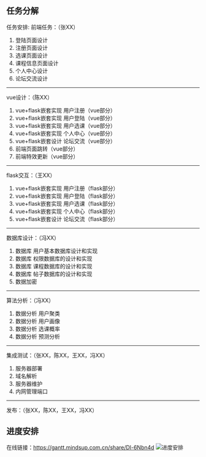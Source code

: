 ## 任务分解
任务安排:
前端任务：（张XX）
1. 登陆页面设计
2. 注册页面设计
3. 选课页面设计
4. 课程信息页面设计
5. 个人中心设计
6. 论坛交流设计
----

vue设计：（陈XX）
1. vue+flask嵌套实现 用户注册（vue部分）
2. vue+flask嵌套实现 用户登陆（vue部分）
3. vue+flask嵌套实现 用户选课（vue部分）
4. vue+flask嵌套实现 个人中心（vue部分）
5. vue+flask嵌套设计 论坛交流（vue部分）
6. 前端页面跳转（vue部分）
7. 前端特效更新（vue部分）
----

flask交互：（王XX）
1. vue+flask嵌套实现 用户注册（flask部分）
2. vue+flask嵌套实现 用户登陆（flask部分）
3. vue+flask嵌套实现 用户选课（flask部分）
4. vue+flask嵌套实现 个人中心（flask部分）
5. vue+flask嵌套设计 论坛交流（flask部分）
----

数据库设计：（冯XX）
1. 数据库 用户基本数据库设计和实现
2. 数据库 权限数据库的设计和实现
3. 数据库 课程数据库的设计和实现
4. 数据库 帖子数据库的设计和实现
5. 数据加密
----

算法分析：（冯XX）
1. 数据分析 用户聚类
1. 数据分析 用户画像
1. 数据分析 选课概率
1. 数据分析 预测分析
----

集成测试：（张XX，陈XX，王XX，冯XX）
1. 服务器部署
2. 域名解析
3. 服务器维护
4. 内网管理端口
----

发布：（张XX，陈XX，王XX，冯XX）

## 进度安排
在线链接：https://gantt.mindsup.com.cn/share/Dl-6Nbn4d
![进度安排](https://images.gitee.com/uploads/images/2021/0401/140545_b20b7e86_5267594.png "工作计划.png")